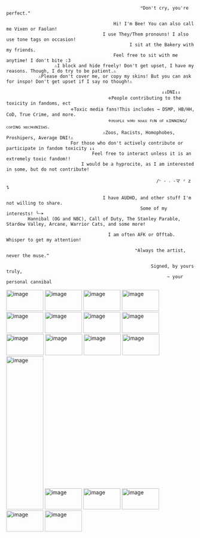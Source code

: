                                                       ❝Don't cry, you're perfect.❞
                                                           
                                            Hi! I'm Bee! You can also call me Vixen or Faolan!
                                        I use They/Them pronouns! I also use tone tags on occasion!
                                                  I sit at the Bakery with my friends.
                                            Feel free to sit with me anytime! I don't bite :3
                      ⚠︎I block and hide freely! Don't get upset, I have my reasons. Though, I do try to be patient.⚠︎
                ⚠︎Please don't cover me, or copy my skins! But you can ask for inspo! Don't get upset if I say no though!⚠︎

                                                              ↓↓DNI↓↓
                                          𖦏People contributing to the toxicity in fandoms, ect
                            𖦏Toxic media fans!This includes → DSMP, HB/HH, CoD, True Crime, and more.
                                          𖦏ᴘᴇᴏᴘʟᴇ ᴡʜᴏ ᴍᴀᴋᴇ ꜰᴜɴ ᴏꜰ ᴋɪɴɴɪɴɢ/ᴄᴏᴘɪɴɢ ᴍᴇᴄʜᴀɴɪꜱᴍꜱ.
                                        ⚠︎Zoos, Racists, Homophobes, Proshipers, Average DNI!⚠︎
                            For those who don't actively contribute or participate in fandom toxicity ↓↓
                                    Feel free to interact unless it is an extremely toxic fandom!!
                                I would be a hyprocite, as I am interested in some, but do not contribute!
                                                               
                                                            /ᐠ - ˕ -マ ᶻ 𝗓 𐰁 

                                        I have AUDHD, and other stuff I'm not willing to share.
                                                      Some of my interests! ╰┈➤ 
            Hannibal (OG and NBC), Call of Duty, The Stanley Parable, Stardew Valley, Arcane, Warrior Cats, and some more!

                                          I am often AFK or Offtab. Whisper to get my attention!
                                                
                                                    ❝Always the artist, never the muse.❞

                                                          Signed, by yours truly,
                                                                ~ your personal cannibal

<img width="99" height="56" alt="image" src="https://github.com/user-attachments/assets/711da2bb-3974-4bbf-a128-453e3499bc45" /> <img width="99" height="56" alt="image" src="https://github.com/user-attachments/assets/aefa7697-0acf-4282-b106-3ef90bca4f37" /> <img width="99" height="56" alt="image" src="https://github.com/user-attachments/assets/48c0f89d-5555-4307-81d8-a1313d7a9fcd" /> <img width="99" height="56" alt="image" src="https://github.com/user-attachments/assets/4e76869d-7013-4d6f-a135-dc9bd9aa07f9" /> <img width="99" height="56" alt="image" src="https://github.com/user-attachments/assets/a38c4013-12f5-4abf-8f3a-737a471ce496" /> <img width="99" height="56" alt="image" src="https://github.com/user-attachments/assets/9581aa81-370c-48d1-ab13-2850689adabc" /> <img width="99" height="56" alt="image" src="https://github.com/user-attachments/assets/98f60a19-b1e1-4872-a504-cbd9f98a82e7" /> <img width="99" height="56" alt="image" src="https://github.com/user-attachments/assets/aa58dc5e-1867-4b73-b6e4-fb6e0df72634" /> <img width="100" height="56" alt="image" src="https://github.com/user-attachments/assets/0ac11c72-8ec8-4b4b-9c29-2922d928b85f" /> <img width="99" height="56" alt="image" src="https://github.com/user-attachments/assets/e0ce8bf6-248a-4a18-a49b-e7a8df7073e0" /> <img width="99" height="56" alt="image" src="https://github.com/user-attachments/assets/c7f4126e-902f-42fd-bf7f-4f1488cccc30" /> <img width="99" height="56" alt="image" src="https://github.com/user-attachments/assets/34d21d13-9e41-4daf-b0ae-5151d854582d" /> <img width="99" height="408" alt="image" src="https://github.com/user-attachments/assets/58b64cd2-f364-431b-b671-b137c234edb7" /> <img width="99" height="56" alt="image" src="https://github.com/user-attachments/assets/ec9dbfd2-0594-4c5f-8c91-2ea9a884c7cc" /> <img width="99" height="56" alt="image" src="https://github.com/user-attachments/assets/bbab0263-4d44-4581-9870-ac5e504a0ba5" /> <img width="99" height="56" alt="image" src="https://github.com/user-attachments/assets/bcbb7986-1d75-444a-bbd3-775b64a961f3" /> <img width="99" height="56" alt="image" src="https://github.com/user-attachments/assets/b347a919-b71f-4144-a24a-42ff8c23c680" /> <img width="99" height="56" alt="image" src="https://github.com/user-attachments/assets/9bb20051-26aa-4292-b234-a836fbfed52c" />





































